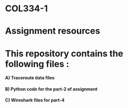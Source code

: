 # COL334-1
# Assignment resources
# This repository contains the following files : 
#### A) Traceroute data files 
#### B) Python code for the part-2 of assignment 
#### C) Wireshark files for part-4
